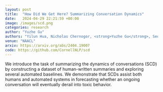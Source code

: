 ```yaml
---
layout: post
title:  "How Did We Get Here? Summarizing Conversation Dynamics"
date:   2024-04-29 22:21:59 +00:00
image: /images/scd.png
categories: research
author: "Yuzhe Gu"
authors: "Yilun Hua, Nicholas Chernogor, <strong>Yuzhe Gu</strong>, Seoyeon Julie Jeong, Miranda Luo, Cristian Danescu-Niculescu-Mizil"
venue: "NAACL"
arxiv: https://arxiv.org/abs/2404.19007
code: https://github.com/CornellNLP/scd
---
```

We introduce the task of summarizing the dynamics of conversations (SCD) by constructing a dataset of human-written summaries and exploring several automated baselines. We demonstrate that SCDs assist both humans and automated systems in forecasting whether an ongoing conversation will eventually derail into toxic behavior.